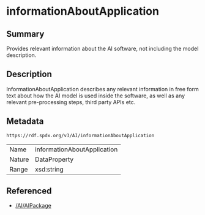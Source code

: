 <!-- Automatically generated by spec-parser v2.0.0 on 2024-01-26T22:18:46.241893+00:00 -->
<!-- SPDX-License-Identifier: Community-Spec-1.0 -->

# informationAboutApplication

## Summary

Provides relevant information about the AI software, not including the model description.


## Description

InformationAboutApplication describes any relevant information in free form text about 
how the AI model is used inside the software, as well as any relevant pre-processing steps, third party APIs etc.


## Metadata

`https://rdf.spdx.org/v3/AI/informationAboutApplication`


| | |
|---|---|
| Name | informationAboutApplication |
| Nature | DataProperty |
| Range | xsd:string |




## Referenced

- [/AI/AIPackage](../../AI/Classes/AIPackage.md)

